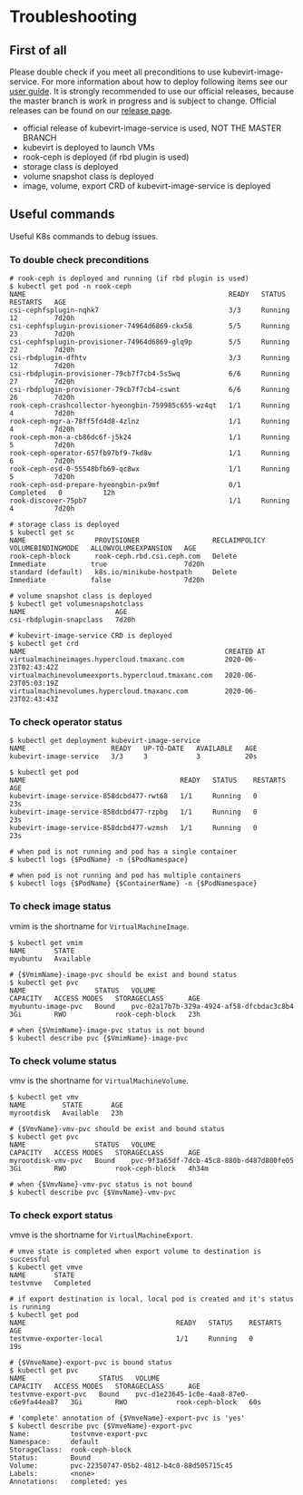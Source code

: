 # Troubleshooting

## First of all

Please double check if you meet all preconditions to use kubevirt-image-service. For more information about how to deploy following items see our [user guide](docs/USERGUIDE.md). It is strongly recommended to use our official releases, because the master branch is work in progress and is subject to change. Official releases can be found on our [release page](https://github.com/tmax-cloud/kubevirt-image-service/releases).

- official release of kubevirt-image-service is used, NOT THE MASTER BRANCH
- kubevirt is deployed to launch VMs
- rook-ceph is deployed (if rbd plugin is used)
- storage class is deployed
- volume snapshot class is deployed
- image, volume, export CRD of kubevirt-image-service is deployed

## Useful commands

Useful K8s commands to debug issues.

### To double check preconditions

``` shell
# rook-ceph is deployed and running (if rbd plugin is used)
$ kubectl get pod -n rook-ceph
NAME                                                  READY   STATUS      RESTARTS   AGE
csi-cephfsplugin-nqhk7                                3/3     Running     12         7d20h
csi-cephfsplugin-provisioner-74964d6869-ckx58         5/5     Running     23         7d20h
csi-cephfsplugin-provisioner-74964d6869-glq9p         5/5     Running     22         7d20h
csi-rbdplugin-dfhtv                                   3/3     Running     12         7d20h
csi-rbdplugin-provisioner-79cb7f7cb4-5s5wq            6/6     Running     27         7d20h
csi-rbdplugin-provisioner-79cb7f7cb4-cswnt            6/6     Running     26         7d20h
rook-ceph-crashcollector-hyeongbin-759985c655-wz4qt   1/1     Running     4          7d20h
rook-ceph-mgr-a-78ff5fd4d8-4zlnz                      1/1     Running     4          7d20h
rook-ceph-mon-a-cb86dc6f-j5k24                        1/1     Running     5          7d20h
rook-ceph-operator-657fb97bf9-7kd8v                   1/1     Running     6          7d20h
rook-ceph-osd-0-55548bfb69-qc8wx                      1/1     Running     5          7d20h
rook-ceph-osd-prepare-hyeongbin-px9mf                 0/1     Completed   0          12h
rook-discover-75pb7                                   1/1     Running     4          7d20h

# storage class is deployed
$ kubectl get sc
NAME                 PROVISIONER                  RECLAIMPOLICY   VOLUMEBINDINGMODE   ALLOWVOLUMEEXPANSION   AGE
rook-ceph-block      rook-ceph.rbd.csi.ceph.com   Delete          Immediate           true                   7d20h
standard (default)   k8s.io/minikube-hostpath     Delete          Immediate           false                  7d20h

# volume snapshot class is deployed
$ kubectl get volumesnapshotclass
NAME                      AGE
csi-rbdplugin-snapclass   7d20h

# kubevirt-image-service CRD is deployed
$ kubectl get crd
NAME                                                 CREATED AT
virtualmachineimages.hypercloud.tmaxanc.com          2020-06-23T02:43:42Z
virtualmachinevolumeexports.hypercloud.tmaxanc.com   2020-06-23T05:03:19Z
virtualmachinevolumes.hypercloud.tmaxanc.com         2020-06-23T02:43:43Z
```

### To check operator status

``` shell
$ kubectl get deployment kubevirt-image-service
NAME                     READY   UP-TO-DATE   AVAILABLE   AGE
kubevirt-image-service   3/3     3            3           20s

$ kubectl get pod
NAME                                      READY   STATUS    RESTARTS   AGE
kubevirt-image-service-858dcbd477-rwt68   1/1     Running   0          23s
kubevirt-image-service-858dcbd477-rzpbg   1/1     Running   0          23s
kubevirt-image-service-858dcbd477-wzmsh   1/1     Running   0          23s

# when pod is not running and pod has a single container
$ kubectl logs {$PodName} -n {$PodNamespace}

# when pod is not running and pod has multiple containers
$ kubectl logs {$PodName} {$ContainerName} -n {$PodNamespace}
```

### To check image status

vmim is the shortname for `VirtualMachineImage`.

``` shell
$ kubectl get vmim
NAME       STATE
myubuntu   Available

# {$VmimName}-image-pvc should be exist and bound status
$ kubectl get pvc
NAME                 STATUS   VOLUME                                     CAPACITY   ACCESS MODES   STORAGECLASS      AGE
myubuntu-image-pvc   Bound    pvc-02a17b7b-329a-4924-af58-dfcbdac3c8b4   3Gi        RWO            rook-ceph-block   23h

# when {$VmimName}-image-pvc status is not bound
$ kubectl describe pvc {$VmimName}-image-pvc
```

### To check volume status

vmv is the shortname for `VirtualMachineVolume`.

``` shell
$ kubectl get vmv
NAME         STATE       AGE
myrootdisk   Available   23h

# {$VmvName}-vmv-pvc should be exist and bound status
$ kubectl get pvc
NAME                 STATUS   VOLUME                                     CAPACITY   ACCESS MODES   STORAGECLASS      AGE
myrootdisk-vmv-pvc   Bound    pvc-9f3a65df-7dcb-45c8-880b-d487d800fe05   3Gi        RWO            rook-ceph-block   4h34m

# when {$VmvName}-vmv-pvc status is not bound
$ kubectl describe pvc {$VmvName}-vmv-pvc
```

### To check export status

vmve is the shortname for `VirtualMachineExport`.

``` shell
# vmve state is completed when export volume to destination is successful 
$ kubectl get vmve
NAME       STATE
testvmve   Completed

# if export destination is local, local pod is created and it's status is running
$ kubectl get pod
NAME                                     READY   STATUS    RESTARTS   AGE
testvmve-exporter-local                  1/1     Running   0          19s

# {$VmveName}-export-pvc is bound status
$ kubectl get pvc
NAME                  STATUS   VOLUME                                     CAPACITY   ACCESS MODES   STORAGECLASS      AGE
testvmve-export-pvc   Bound    pvc-d1e23645-1c0e-4aa8-87e0-c6e9fa44ea87   3Gi        RWO            rook-ceph-block   60s

# 'complete' annotation of {$VmveName}-export-pvc is 'yes'
$ kubectl describe pvc {$VmveName}-export-pvc
Name:          testvmve-export-pvc
Namespace:     default
StorageClass:  rook-ceph-block
Status:        Bound
Volume:        pvc-22350747-05b2-4812-b4c0-88d505715c45
Labels:        <none>
Annotations:   completed: yes
```
